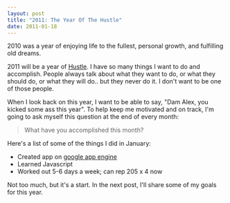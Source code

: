 ```yaml
---
layout: post
title: "2011: The Year Of The Hustle"
date: 2011-01-18
---
```


2010 was a year of enjoying life to the fullest, personal growth, and fulfilling old dreams.

2011 will be a year of [Hustle][1]. I have so many things I want to do and accomplish. People always talk about what they want to do, or what they should do, or what they will do.. but they never do it. I don't want to be one of those people.

When I look back on this year, I want to be able to say, "Dam Alex, you kicked some ass this year". To help keep me motivated and on track, I'm going to ask myself this question at the end of every month:

> What have you accomplished this month?

Here's a list of some of the things I did in January:

* Created app on [google app engine][3]
* Learned Javascript
* Worked out 5-6 days a week; can rep 205 x 4 now

Not too much, but it's a start. In the next post, I'll share some of my goals for this year.

[1]: http://www.iwillteachyoutoberich.com/blog/introducing-2011-the-year-of-the-hustle/
[3]: http://code.google.com/appengine/
